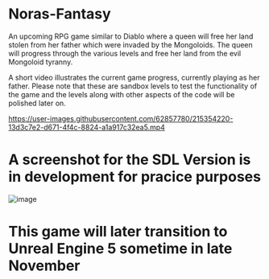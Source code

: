 # Noras-Fantasy

An upcoming RPG game similar to Diablo where a queen will free her land stolen from her father which were invaded by the Mongoloids. The queen will progress through the various levels and free her land from the evil Mongoloid tyranny. 

A short video illustrates the current game progress, currently playing as her father. Please note that these are sandbox levels to test the functionality of the game and the levels along with other aspects of the code will be polished later on. 





https://user-images.githubusercontent.com/62857780/215354220-13d3c7e2-d671-4f4c-8824-a1a917c32ea5.mp4

# A screenshot for the SDL Version is in development for pracice purposes

![image](https://github.com/alis0712/Noras-Fantasy/assets/62857780/db773f96-81cd-4260-8524-f7179b08d56e)


# This game will later transition to Unreal Engine 5 sometime in late November

